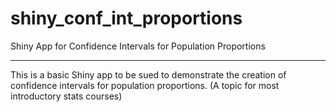 # shiny_conf_int_proportions
Shiny App for Confidence Intervals for Population Proportions
<hr />
This is a basic Shiny app to be sued to demonstrate the creation of confidence intervals for population proportions. (A topic for most introductory stats courses)

